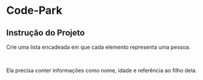 # Code-Park

## Instrução do Projeto

Crie uma lista encadeada em que cada elemento representa uma pessoa.

<br>

Ela precisa conter informações como nome, idade e referência ao filho dela.
